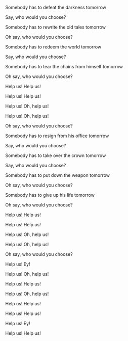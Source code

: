 Somebody has to defeat the darkness tomorrow

Say, who would you choose?

Somebody has to rewrite the old tales tomorrow

Oh say, who would you choose?

Somebody has to redeem the world tomorrow

Say, who would you choose?

Somebody has to tear the chains from himself tomorrow

Oh say, who would you choose?



Help us! Help us!

Help us! Help us!

Help us! Oh, help us!

Help us! Oh, help us!



Oh say, who would you choose?

Somebody has to resign from his office tomorrow

Say, who would you choose?

Somebody has to take over the crown tomorrow

Say, who would you choose?

Somebody has to put down the weapon tomorrow

Oh say, who would you choose?

Somebody has to give up his life tomorrow

Oh say, who would you choose?



Help us! Help us!

Help us! Help us!

Help us! Oh, help us!

Help us! Oh, help us!

Oh say, who would you choose?

Help us! Ey!

Help us! Oh, help us!

Help us! Help us!

Help us! Oh, help us!

Help us! Help us!

Help us! Help us!

Help us! Ey!

Help us! Help us!

